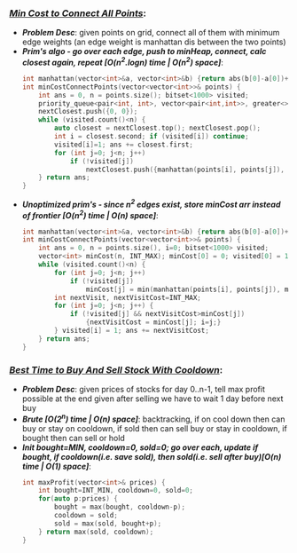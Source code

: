 ### ***[Min Cost to Connect All Points](https://leetcode.com/problems/min-cost-to-connect-all-points/)***:
- ***Problem Desc***: given points on grid, connect all of them with minimum edge weights (an edge weight is manhattan dis between the two points)
- ***Prim's algo - go over each edge, push to minHeap, connect, calc closest again, repeat [O(n<sup>2</sup>.logn) time | O(n<sup>2</sup>) space]***:
  ```cpp
  int manhattan(vector<int>&a, vector<int>&b) {return abs(b[0]-a[0])+abs(b[1]-a[1]);}
  int minCostConnectPoints(vector<vector<int>>& points) {
      int ans = 0, n = points.size(); bitset<1000> visited;
      priority_queue<pair<int, int>, vector<pair<int,int>>, greater<>> nextClosest;
      nextClosest.push({0, 0});
      while (visited.count()<n) {
          auto closest = nextClosest.top(); nextClosest.pop();
          int i = closest.second; if (visited[i]) continue;
          visited[i]=1; ans += closest.first;
          for (int j=0; j<n; j++)
              if (!visited[j])
                  nextClosest.push({manhattan(points[i], points[j]), j});
      } return ans;
  }
  ```
- ***Unoptimized prim's - since n<sup>2</sup> edges exist, store minCost arr instead of frontier [O(n<sup>2</sup>) time | O(n) space]***:
  ```cpp
  int manhattan(vector<int>&a, vector<int>&b) {return abs(b[0]-a[0])+abs(b[1]-a[1]);}
  int minCostConnectPoints(vector<vector<int>>& points) {
      int ans = 0, n = points.size(), i=0; bitset<1000> visited;
      vector<int> minCost(n, INT_MAX); minCost[0] = 0; visited[0] = 1;
      while (visited.count()<n) {
          for (int j=0; j<n; j++)
              if (!visited[j])
                  minCost[j] = min(manhattan(points[i], points[j]), minCost[j]);
          int nextVisit, nextVisitCost=INT_MAX;
          for (int j=0; j<n; j++) {
              if (!visited[j] && nextVisitCost>minCost[j])
                  {nextVisitCost = minCost[j]; i=j;}
          } visited[i] = 1; ans += nextVisitCost;
      } return ans;
  }
  ```

### ***[Best Time to Buy And Sell Stock With Cooldown](https://leetcode.com/problems/best-time-to-buy-and-sell-stock-with-cooldown/)***:
- ***Problem Desc***: given prices of stocks for day 0..n-1, tell max profit possible at the end given after selling we have to wait 1 day before next buy
- ***Brute [O(2<sup>n</sup>) time | O(n) space]***: backtracking, if on cool down then can buy or stay on cooldown, if sold then can sell buy or stay in cooldown, if bought then can sell or hold
- ***Init bought=MIN, cooldown=0, sold=0; go over each, update if bought, if cooldown(i.e. save sold), then sold(i.e. sell after buy)[O(n) time | O(1) space]***:
  ```cpp
  int maxProfit(vector<int>& prices) {
      int bought=INT_MIN, cooldown=0, sold=0;
      for(auto p:prices) {
          bought = max(bought, cooldown-p);
          cooldown = sold;
          sold = max(sold, bought+p);
      } return max(sold, cooldown);
  } 
  ```
